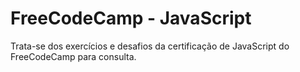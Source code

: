 # FreeCodeCamp - JavaScript

Trata-se dos exercícios e desafios da certificação de JavaScript do FreeCodeCamp para consulta.